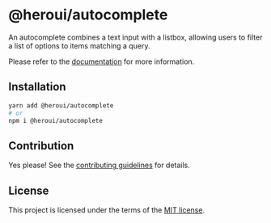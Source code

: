 # @heroui/autocomplete

An autocomplete combines a text input with a listbox, allowing users to filter a list of options to items matching a query.

Please refer to the [documentation](https://heroui.com/docs/components/autocomplete) for more information.

## Installation

```sh
yarn add @heroui/autocomplete
# or
npm i @heroui/autocomplete
```

## Contribution

Yes please! See the
[contributing guidelines](https://github.com/heroui-inc/heroui/blob/master/CONTRIBUTING.md)
for details.

## License

This project is licensed under the terms of the
[MIT license](https://github.com/heroui-inc/heroui/blob/master/LICENSE).
